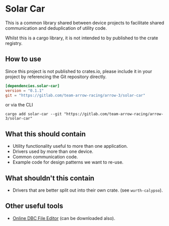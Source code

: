 # Solar Car

This is a common library shared between device projects to facilitate shared
communication and deduplication of utility code.

Whilst this is a cargo library, it is not intended to by published to the crate
registry.

## How to use

Since this project is not published to crates.io, please include it in your
project by referencing the Git repository directly.

```toml
[dependencies.solar-car]
version = "0.1.1"
git = "https://gitlab.com/team-arrow-racing/arrow-3/solar-car"
```

or via the CLI

```shell
cargo add solar-car --git "https://gitlab.com/team-arrow-racing/arrow-3/solar-car"
```

## What this should contain

- Utility functionality useful to more than one application.
- Drivers used by more than one device.
- Common communication code.
- Example code for design patterns we want to re-use.

## What shouldn't this contain

- Drivers that are better split out into their own crate. (see `wurth-calypso`).

## Other useful tools

- [Online DBC File Editor](https://www.csselectronics.com/pages/dbc-editor-can-bus-database) (can be downloaded also).

